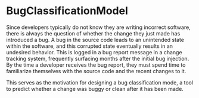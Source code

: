 # BugClassificationModel

Since developers typically do not know they are writing incorrect software, there is always the question of whether the change they just made has introduced a bug. A bug in the source code leads to an unintended state within the software, and this corrupted state eventually results in an undesired behavior. This is logged in a bug report message in a change tracking system, frequently surfacing months after the initial bug injection. By the time a developer receives the bug report, they must spend time to familiarize themselves with the source code and the recent changes to it.

This serves as the motivation for designing a bug classification mode, a tool to predict whether a change was buggy or clean after it has been made.

